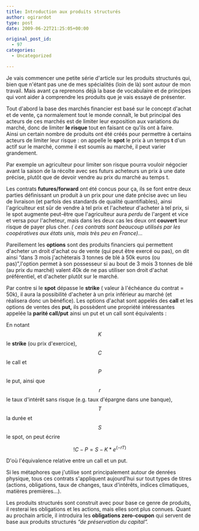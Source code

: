 ```yaml
---
title: Introduction aux produits structurés
author: ogirardot
type: post
date: 2009-06-22T21:25:05+00:00

original_post_id:
  - 97
categories:
  - Uncategorized

---
```

<!--more-->
Je vais commencer une petite série d'article sur les produits structurés qui, bien que n'étant pas une de mes spécialités (loin de là) sont autour de mon travail. Mais avant ça reprenons déjà la base de vocabulaire et de principes qui vont aider à comprendre les produits que je vais essayé de présenter.

Tout d'abord la base des marchés financier est basé sur le concept d'achat et de vente, ça normalement tout le monde connaît, le but principal des acteurs de ces marchés est de limiter leur exposition aux variations du marché, donc de limiter **le risque** tout en faisant ce qu'ils ont à faire.  
Ainsi un certain nombre de produits ont été créés pour permettre à certains acteurs de limiter leur risque : on appelle le **spot** le prix à un temps **t** d'un actif sur le marché, comme il est soumis au marché, il peut varier grandement.

Par exemple un agriculteur pour limiter son risque pourra vouloir négocier avant la saison de la récolte avec ses futurs acheteurs un prix à une date précise, plutôt que de devoir vendre au prix du marché au temps t.

Les contrats **futures/forward** ont été concus pour ça, ils se font entre deux parties définissant un produit à un prix pour une date précise avec un lieu de livraison (et parfois des standards de qualité quantifiables), ainsi l'agriculteur est sûr de vendre à tel prix et l'acheteur d'acheter à tel prix, si le spot augmente peut-être que l'agriculteur aura _perdu_ de l'argent et vice et versa pour l'acheteur, mais dans les deux cas les deux ont **couvert** leur risque de payer plus cher. _( ces contrats sont beaucoup utilisés par les coopératives aux états unis, mais très peu en France)..._

Pareillement les **options** sont des produits financiers qui permettent d'acheter un droit d'achat ou de vente (qui peut être exercé ou pas), on dit ainsi &#8220;dans 3 mois j'achèterais 3 tonnes de blé à 50k euros (ou pas)&#8221;,l'option permet à son possesseur si au bout de 3 mois 3 tonnes de blé (au prix du marché) valent 40k de ne pas utiliser son droit d'achat préférentiel, et d'acheter plutôt sur le marché.

Par contre si le **spot** dépasse le **strike** ( valeur à l'échéance du contrat = 50k), il aura la possibilité d'acheter à un prix inférieur au marché (et réalisera donc un bénéfice). Les options d'achat sont appelés des **call** et les options de ventes des **put,** ils possèdent une propriété intéressantes appelée la **parité call/put** ainsi un put et un call sont équivalents :

En notant $$K$$ le **strike** (ou prix d'exercice), $$C$$ le call et $$P$$ le put, ainsi que $$r$$ le taux d'intérêt sans risque (e.g. taux d'épargne dans une banque), $$T$$ la durée et $$S$$ le spot, on peut écrire

$$!C - P = S - K * e^(-rT)$$

D'où l'équivalence relative entre un call et un put.

Si les métaphores que j'utilise sont principalement autour de denrées physique, tous ces contrats s'appliquent aujourd'hui sur tout types de titres (actions, obligations, taux de changes, taux d'intérêts, indices climatiques, matières premières...).

Les produits structurés sont construit avec pour base ce genre de produits, il resterai les obligations et les actions, mais elles sont plus connues. Quant au prochain article, il introduira les **obligations zero-coupon** qui servent de base aux produits structurés _&#8220;de préservation du capital&#8221;._